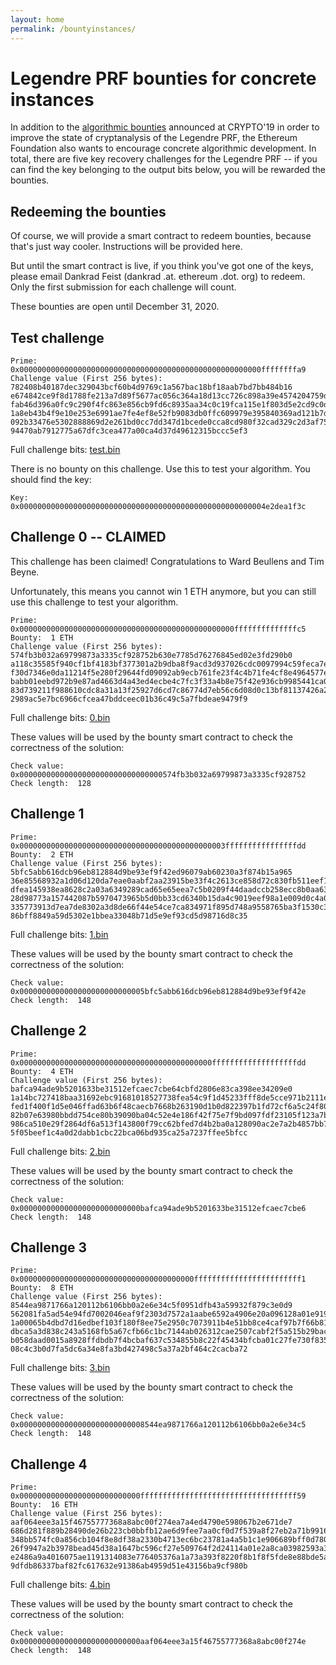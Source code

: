 ```yaml
---
layout: home
permalink: /bountyinstances/
---
```


# Legendre PRF bounties for concrete instances

In addition to the [algorithmic bounties](bounties) announced at CRYPTO'19 in order to improve the state of cryptanalysis of the Legendre PRF, the Ethereum Foundation also wants to encourage concrete algorithmic development. In total, there are five key recovery challenges for the Legendre PRF -- if you can find the key belonging to the output bits below, you will be rewarded the bounties.

## Redeeming the bounties

Of course, we will provide a smart contract to redeem bounties, because that's just way cooler. Instructions will be provided here.

But until the smart contract is live, if you think you've got one of the keys, please email Dankrad Feist (dankrad .at. ethereum .dot. org) to redeem. Only the first submission for each challenge will count.

These bounties are open until December 31, 2020.

## Test challenge

```
Prime:  0x000000000000000000000000000000000000000000000000000000ffffffffa9  
Challenge value (First 256 bytes):  782408b40187dec329043bcf60b4d9769c1a567bac18bf18aab7bd7bb484b16
e674842ce9f8d1788fe213a7d89f5677ac056c364a18d13cc726c898a39e4574204759df225b755faf4c23f797cd78495b2
fab46d396a0fc9c290f4fc863e856cb9fd6c8935aa34c0c19fca115e1f803d5e2cd9c0d9dcace708c1d9d956f4ce780b67b
1a8eb43b4f9e10e253e6991ae7fe4ef8e52fb9083db0ffc609979e395840369ad121b7db0b5b5ec134254a52947acfcb22a
092b33476e5302888869d2e261bd0cc7dd347d1bcede0cca8cd980f32cad329c2d3af752ca5b2f1c8ff0ddab0526ff55a45
94470ab7912775a67dfc3cea477a00ca4d37d49612315bccc5ef3  
```
Full challenge bits: [test.bin](instances/test.bin)

There is no bounty on this challenge. Use this to test your algorithm. You should find the key:  
```
Key:  0x0000000000000000000000000000000000000000000000000000004e2dea1f3c
```

## Challenge 0 -- CLAIMED

This challenge has been claimed! Congratulations to Ward Beullens and Tim Beyne. 

Unfortunately, this means you cannot win 1 ETH anymore, but you can still use this challenge to test your algorithm.

```
Prime:  0x000000000000000000000000000000000000000000000000ffffffffffffffc5  
Bounty:  1 ETH  
Challenge value (First 256 bytes):  574fb3b032a69799873a3335cf928752b630e7785d76276845ed02e3fd290b0
a118c35585f940cf1bf4183bf377301a2b9dba8f9acd3d937026cdc0097994c59feca7e0926f91a0eb64c29391b5a7e1cfd
f30d7346e0da11214f5e280f29644fd09092ab9ecb761fe23f4c4b71fe4cf8e4964577ed41a2a71edb3229d196ce7bafc81
babb01eebd972b9e87ad4663d4a43ed4ecbe4c7fc3f33a4b8e75f42e936cb9985441ca0bc5fee50793ccfdddbbc56e06f9b
83d739211f988610cdc8a31a13f25927d6cd7c86774d7eb56c6d08d0c13bf81137426a20ca6dd4e2a4de3340c476c537b17
2989ac5e7bc6966cfcea47bddceec01b36c49c5a7fbdeae9479f9  
```
Full challenge bits: [0.bin](instances/0.bin)

These values will be used by the bounty smart contract to check the correctness of the solution:  
```
Check value:  0x00000000000000000000000000000000574fb3b032a69799873a3335cf928752  
Check length:  128  
```

## Challenge 1

```
Prime:  0x0000000000000000000000000000000000000000000003ffffffffffffffffdd  
Bounty:  2 ETH  
Challenge value (First 256 bytes):  5bfc5abb616dcb96eb812884d9be93ef9f42ed96079ab60230a3f874b15a965
36e85568932a1d06d120da7eae0aabf2aa23915be33f4c2613ce858d72c830fb511eef1dd6d08dc1323d96d9a6e938bc870
dfea145938ea8628c2a03a6349289cad65e65eea7c5b0209f44daadccb258ecc8b0aa638c8f0020f53a011f8bb0cb374099
28d98773a157442087b5970473965b5d0bb33cd6340b15da4c9019eef98a1e009d0c4a0924013e33b648edacc4d3cd0077d
335773913d7ea7de8302a3d8de66f44e54ce7ca834971f895d748a9558765ba3f1530c3f47af8979a5d33f61ff8289ea3bc
86bff8849a59d5302e1bbea33048b71d5e9ef93cd5d98716d8c35  
```
Full challenge bits: [1.bin](instances/1.bin)

These values will be used by the bounty smart contract to check the correctness of the solution:  
```
Check value:  0x0000000000000000000000000005bfc5abb616dcb96eb812884d9be93ef9f42e  
Check length:  148  
```

## Challenge 2

```
Prime:  0x0000000000000000000000000000000000000000000fffffffffffffffffffdd  
Bounty:  4 ETH  
Challenge value (First 256 bytes):  bafca94ade9b5201633be31512efcaec7cbe64cbfd2806e83ca398ee34209e0
1a14bc727418baa31692ebc91681018527738fea54c9f1d45233fff8de5cce971b2111e012374f10ee3fbca4e276313ba8f
fed1f400f1d5e046ffad63b6f48caecb7668b263190d1b0d822397b1fd72cf6a5c24f80af7254240bb432a6bb518588950e
82b07e63980bbdd754ce80b39090ba04c52e4e186f42f75e7f9bd097fdf23105f123a7b95101dd053e66d84a2ddbc939815
986ca510e29f2864df6a513f143800f79cc62bfed7d4b2ba0a128090ac2e7a2b4857bb703cd425f941d8e47c80ef243a770
5f05beef1c4a0d2dabb1cbc22bca06bd935ca25a7237ffee5bfcc  
```
Full challenge bits: [2.bin](instances/2.bin)

These values will be used by the bounty smart contract to check the correctness of the solution:  
```
Check value:  0x000000000000000000000000000bafca94ade9b5201633be31512efcaec7cbe6  
Check length:  148  
```

## Challenge 3

```
Prime:  0x000000000000000000000000000000000000000ffffffffffffffffffffffff1  
Bounty:  8 ETH  
Challenge value (First 256 bytes):  8544ea9871766a120112b6106bb0a2e6e34c5f0951dfb43a59932f879c3e0d9
562081fa5ad54e94fd7002046eaf9f2303d7572a1aabe6592a4906e20a096128a01e919fff32afd2a1979deb5153f5a7910
1a00065b4dbd7d16edbef103f180f8ee75e2950c7073911b4e51bb8ce4caf97b7f66b81d816c08b71a34015a097a5933ec7
dbca5a3d838c243a5168fb5a67cfb66c1bc7144ab026312cae2507cabf2f5a515b29bace620e38586de37e1985cabe8edff
b058daad0015a8928ffdbdb7f4bcbaf637c534855b8c22f45434bfcba01c27fe730f835cca95af3094b6f97e58e53680f20
08c4c3b0d7fa5dc6a34e8fa3bd427498c5a37a2bf464c2cacba72  
```
Full challenge bits: [3.bin](instances/3.bin)

These values will be used by the bounty smart contract to check the correctness of the solution:  
```
Check value:  0x0000000000000000000000000008544ea9871766a120112b6106bb0a2e6e34c5  
Check length:  148  
```

## Challenge 4

```
Prime:  0x000000000000000000000000000fffffffffffffffffffffffffffffffffff59  
Bounty:  16 ETH  
Challenge value (First 256 bytes):  aaf064eee3a15f46755777368a8abc00f274ea7a4ed4790e598067b2e671de7
686d281f889b28490de26b223cb0bbfb12ae6d9fee7aa0cf0d7f539a8f27eb2a71b991621f351f02ba0815e11e915655e4f
348bb574fc0a856cb104f8e8df38a2330b4713ec6bc23781a4a5b1c1e906689bff0d78068b5250208cdf76b589c03a0d557
26f9947a2b3978bead45d38a1647bc596cf27e509764f2d24114a01e2a8ca03982593a32eda0deafaeb6306ab00c78e6319
e2486a9a4016075ae1191314083e776405376a1a73a393f8220f8b1f8f5fde8e88bde5a312429a228e57fe96f036888167b
9dfdb86337baf82fc617632e91386ab4959d51e43156ba9cf980b  
```
Full challenge bits: [4.bin](instances/4.bin)

These values will be used by the bounty smart contract to check the correctness of the solution:  
```
Check value:  0x000000000000000000000000000aaf064eee3a15f46755777368a8abc00f274e  
Check length:  148  
```